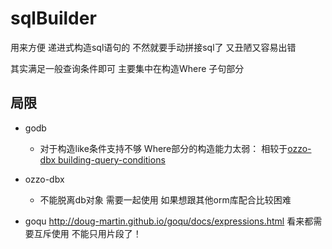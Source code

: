 # sqlBuilder

用来方便 递进式构造sql语句的
不然就要手动拼接sql了 又丑陋又容易出错

其实满足一般查询条件即可 主要集中在构造Where 子句部分

## 局限
- godb
    + 对于构造like条件支持不够 Where部分的构造能力太弱：
    相较于[ozzo-dbx building-query-conditions](https://github.com/go-ozzo/ozzo-dbx#building-query-conditions)
    
- ozzo-dbx
    + 不能脱离db对象 需要一起使用 如果想跟其他orm库配合比较困难    
    
- goqu
    http://doug-martin.github.io/goqu/docs/expressions.html 看来都需要互斥使用 不能只用片段了！    
